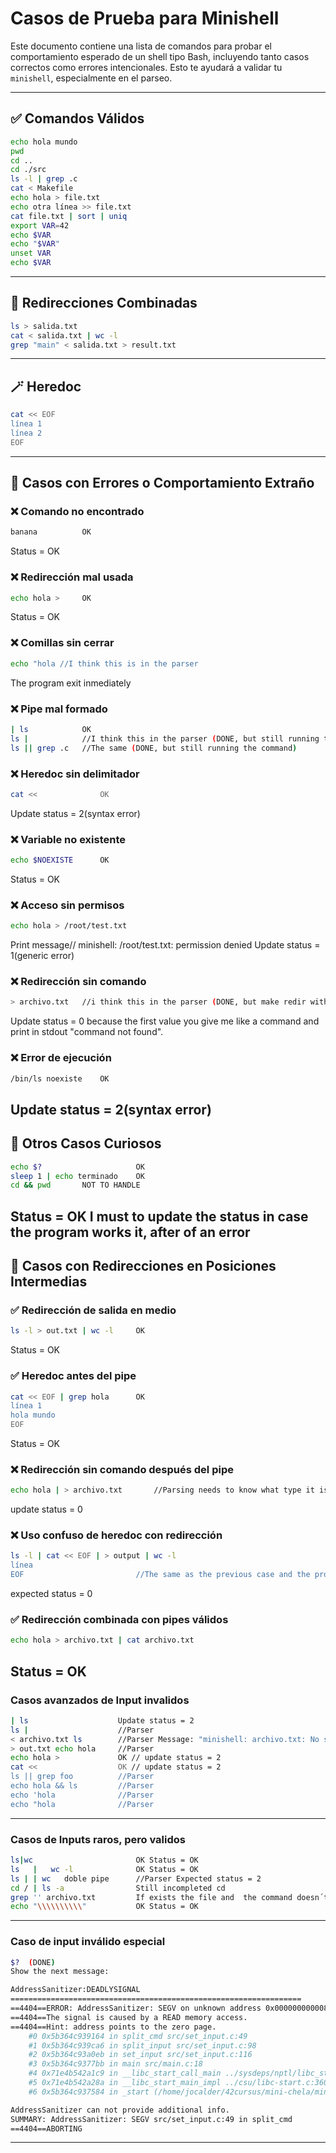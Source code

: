 # Casos de Prueba para Minishell

Este documento contiene una lista de comandos para probar el comportamiento esperado de un shell tipo Bash, incluyendo tanto casos correctos como errores intencionales. Esto te ayudará a validar tu `minishell`, especialmente en el parseo.

---

## ✅ Comandos Válidos

```bash
echo hola mundo
pwd
cd ..
cd ./src
ls -l | grep .c
cat < Makefile
echo hola > file.txt
echo otra línea >> file.txt
cat file.txt | sort | uniq
export VAR=42
echo $VAR
echo "$VAR"
unset VAR
echo $VAR
```

---

## 🧪 Redirecciones Combinadas

```bash
ls > salida.txt
cat < salida.txt | wc -l
grep "main" < salida.txt > result.txt
```

---

## 🪄 Heredoc

```bash
cat << EOF
línea 1
línea 2
EOF
```

---

## 🚨 Casos con Errores o Comportamiento Extraño

### ❌ Comando no encontrado
```bash
banana			OK
```
Status = OK
### ❌ Redirección mal usada
```bash
echo hola >		OK
```
Status = OK
### ❌ Comillas sin cerrar
```bash
echo "hola //I think this is in the parser
```
The program exit inmediately
### ❌ Pipe mal formado
```bash
| ls			OK
ls |			//I think this in the parser (DONE, but still running the command)
ls || grep .c	//The same (DONE, but still running the command)
```

### ❌ Heredoc sin delimitador
```bash
cat <<				OK
```
Update status = 2(syntax error)
### ❌ Variable no existente
```bash
echo $NOEXISTE		OK
```
Status = OK
### ❌ Acceso sin permisos
```bash
echo hola > /root/test.txt
```
Print message// minishell: /root/test.txt: permission denied Update status = 1(generic error)
### ❌ Redirección sin comando
```bash
> archivo.txt	//i think this in the parser (DONE, but make redir without command)
```
Update status = 0 because the first value you give me like a command and print in stdout "command not found".
### ❌ Error de ejecución
```bash
/bin/ls noexiste	OK
```
Update status = 2(syntax error)
---

## 🧪 Otros Casos Curiosos

```bash
echo $?						OK
sleep 1 | echo terminado	OK
cd && pwd		NOT TO HANDLE
```
Status = OK
I must to update the status in case the program works it, after of an error
---

## 🔁 Casos con Redirecciones en Posiciones Intermedias

### ✅ Redirección de salida en medio
```bash
ls -l > out.txt | wc -l		OK
```
Status = OK
### ✅ Heredoc antes del pipe
```bash
cat << EOF | grep hola		OK
línea 1
hola mundo
EOF
```
Status = OK
### ❌ Redirección sin comando después del pipe
```bash
echo hola | > archivo.txt		//Parsing needs to know what type it is whitout a first valid command and creates the file (DONE, but same other similar cases)
```
update status = 0
### ❌ Uso confuso de heredoc con redirección
```bash
ls -l | cat << EOF | > output | wc -l
línea
EOF							//The same as the previous case and the program continues in an infinite loop
```
expected status = 0
### ✅ Redirección combinada con pipes válidos
```bash
echo hola > archivo.txt | cat archivo.txt										OK
```
Status = OK
---


### Casos avanzados de Input invalidos

```bash
| ls					Update status = 2
ls |					//Parser
< archivo.txt ls		//Parser Message: "minishell: archivo.txt: No such file or directory"
> out.txt echo hola		//Parser
echo hola >				OK // update status = 2
cat << 					OK // update status = 2
ls || grep foo			//Parser
echo hola && ls			//Parser
echo 'hola				//Parser
echo "hola				//Parser
```

---

### Casos de Inputs raros, pero validos

```bash
ls|wc						OK Status = OK	
ls   |   wc -l				OK Status = OK
ls | | wc   doble pipe		//Parser Expected status = 2
cd / | ls -a				Still incompleted cd
grep '' archivo.txt			If exists the file and  the command doesn´t work Status = 1 else Status = 0, if doesn´t exist the file Message: grep: archivo.txt: No such file or directory Status = 2
echo "\\\\\\\\\\"			OK Status = OK
````

---

### Caso de input inválido especial

```bash
$?  (DONE)
Show the next message:

AddressSanitizer:DEADLYSIGNAL
=================================================================
==4404==ERROR: AddressSanitizer: SEGV on unknown address 0x000000000008 (pc 0x5b364c939164 bp 0x7ffcb53de7b0 sp 0x7ffcb53de6c0 T0)
==4404==The signal is caused by a READ memory access.
==4404==Hint: address points to the zero page.
    #0 0x5b364c939164 in split_cmd src/set_input.c:49
    #1 0x5b364c939ca6 in split_input src/set_input.c:98
    #2 0x5b364c93a0eb in set_input src/set_input.c:116
    #3 0x5b364c9377bb in main src/main.c:18
    #4 0x71e4b542a1c9 in __libc_start_call_main ../sysdeps/nptl/libc_start_call_main.h:58
    #5 0x71e4b542a28a in __libc_start_main_impl ../csu/libc-start.c:360
    #6 0x5b364c937584 in _start (/home/jocalder/42cursus/mini-chela/minishell+0x4584) (BuildId: 19b5b55715924203ae8131c3aef927739d8fe725)

AddressSanitizer can not provide additional info.
SUMMARY: AddressSanitizer: SEGV src/set_input.c:49 in split_cmd
==4404==ABORTING
```

---
